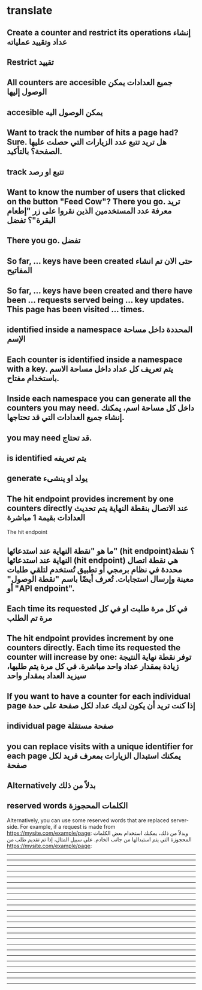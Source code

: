 # translate

Create a counter and restrict its operations    إنشاء عداد وتقييد عملياته
--------------------------------------------------------------------
Restrict   تقييد
-------------------------------------------------------------------
All counters are accesible    جميع العدادات يمكن الوصول إليها
-----------------------------------------------------------------
accesible   يمكن الوصول اليه 
------------------------------------------------------------------
Want to track the number of hits a page had? Sure.     هل تريد تتبع عدد الزيارات التي حصلت عليها الصفحة؟ بالتأكيد.
-----------------------------------------------------------------------
track  تتبع او رصد
-------------------------------------------------------------------------
Want to know the number of users that clicked on the button "Feed Cow"? There you go.   تريد معرفة عدد المستخدمين الذين نقروا على زر "إطعام البقرة"؟ تفضل
--------------------------------------------------------------------------
There you go.   تفضل
-----------------------------------------------------------------------------
So far, ... keys have been created حتى الان تم انشاء المفاتيح
-------------------------------------------------------------------------
So far, ... keys have been created and there have been ... requests served being ... key updates.
This page has been visited ... times.
--------------------------------------------------------------------------
identified inside a namespace  المحددة داخل مساحة الإسم
-----------------------------------------------------------------------------
Each counter is identified inside a namespace with a key. يتم تعريف كل عداد داخل مساحة الاسم باستخدام مفتاح.
-------------------------------------------------------------------------
Inside each namespace you can generate all the counters you may need. داخل كل مساحة اسم، يمكنك إنشاء جميع العدادات التي قد تحتاجها.
--------------------------------------------------------------------------
you may need قد تحتاج.
---------------------------------------------------------------------------
is identified  يتم تعريفه
-------------------------------------------------------------------------
generate  يولد او ينشىء 
--------------------------------------------------------------------------
The hit endpoint provides increment by one counters directly  عند الاتصال بنقطة النهاية يتم تحديث العدادات بقيمة 1 مباشرة
-----------------------------------------------------------------------------
The hit endpoint 

ما هو "نقطة النهاية عند استدعائها" (hit endpoint)؟
نقطة النهاية عند استدعائها (hit endpoint) هي نقطة اتصال محددة في نظام برمجي أو تطبيق تُستخدم لتلقي طلبات معينة وإرسال استجابات. تُعرف أيضًا باسم "نقطة الوصول" أو "API endpoint".
-----------------------------------------------------------------------------
 Each time its requested   في كل مرة طلبت او في كل مرة تم الطلب
--------------------------------------------------------------------------
The hit endpoint provides increment by one counters directly. Each time its requested the counter will increase by one:
توفر نقطة نهاية النتيجة زيادة بمقدار عداد واحد مباشرة. في كل مرة يتم طلبها، سيزيد العداد بمقدار واحد
-----------------------------------------------------------------------------
If you want to have a counter for each individual page  إذا كنت تريد أن يكون لديك عداد لكل صفحة على حدة
-----------------------------------------------------------------------------
individual page صفحة مستقلة 
--------------------------------------------------------------------------
you can replace visits with a unique identifier for each page  يمكنك استبدال الزيارات بمعرف فريد لكل صفحة
-----------------------------------------------------------------------------
Alternatively  بدلاً من ذلك
-----------------------------------------------------------------------------
reserved words الكلمات المحجوزة
--------------------------------------------------------------------------
Alternatively, you can use some reserved words that are replaced server-side.
For example, if a request is made from https://mysite.com/example/page:   وبدلاً من ذلك، يمكنك استخدام بعض الكلمات المحجوزة التي يتم استبدالها من جانب الخادم.
على سبيل المثال، إذا تم تقديم طلب من https://mysite.com/example/page:

-----------------------------------------------------------------------------

-----------------------------------------------------------------------------

-----------------------------------------------------------------------------

-----------------------------------------------------------------------------

-----------------------------------------------------------------------------

-----------------------------------------------------------------------------

-----------------------------------------------------------------------------

-----------------------------------------------------------------------------

-----------------------------------------------------------------------------

-----------------------------------------------------------------------------

-----------------------------------------------------------------------------

-----------------------------------------------------------------------------

-----------------------------------------------------------------------------

-----------------------------------------------------------------------------

-----------------------------------------------------------------------------

-----------------------------------------------------------------------------

-----------------------------------------------------------------------------

-----------------------------------------------------------------------------

-----------------------------------------------------------------------------

-----------------------------------------------------------------------------

-----------------------------------------------------------------------------

-----------------------------------------------------------------------------

-----------------------------------------------------------------------------

-----------------------------------------------------------------------------







